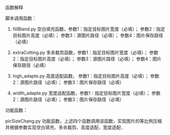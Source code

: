 函数解释


脚本调用函数：

1. fillBland.py 空白填充函数，参数1：指定目标图片宽度（必填）；
                             参数2：指定目标图片高度（必填）；
                             参数3：源图片路径（必填）；
                             参数4：图片保存路径（必填）

2. extraCutting.py 多余裁剪函数，参数1：指定目标图片宽度（必填）；
                                参数2：指定目标图片高度（必填）；
                                参数3：源图片路径（必填）；
                                参数4：图片保存路径（必填）

3. high_adapte.py 高度适配函数， 参数1：指定目标图片高度（必填）；
                                参数2：源图片路径（必填）；
                                参数3：图片保存路径（必填）

4. width_adapte.py 宽度适配函数，参数1：指定目标图片宽度（必填）；
                                参数2：源图片路径（必填）；
                                参数3：图片保存路径（必填）

功能函数：

picSizeChang.py 功能函数，上述四个函数调用该函数，实现图片的等比例压缩并根据参数实现空白填充、多余裁剪、高度适配、宽度适配..